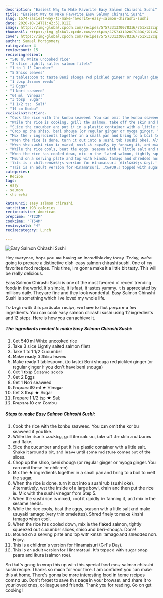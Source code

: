 ```yaml
---
description: "Easiest Way to Make Favorite Easy Salmon Chirashi Sushi"
title: "Easiest Way to Make Favorite Easy Salmon Chirashi Sushi"
slug: 1574-easiest-way-to-make-favorite-easy-salmon-chirashi-sushi
date: 2020-10-14T11:42:51.812Z
image: https://img-global.cpcdn.com/recipes/5757331320078336/751x532cq70/easy-salmon-chirashi-sushi-recipe-main-photo.jpg
thumbnail: https://img-global.cpcdn.com/recipes/5757331320078336/751x532cq70/easy-salmon-chirashi-sushi-recipe-main-photo.jpg
cover: https://img-global.cpcdn.com/recipes/5757331320078336/751x532cq70/easy-salmon-chirashi-sushi-recipe-main-photo.jpg
author: Samuel Montgomery
ratingvalue: 4
reviewcount: 15
recipeingredient:
- "540 ml White uncooked rice"
- "3 slice Lightly salted salmon filets"
- "1 to 1 12 Cucumber"
- "5 Shiso leaves"
- "1 tablespoon to taste Beni shouga red pickled ginger or regular ginger if you dont have beni shouga"
- "1 tbsp Sesame seeds"
- "2 Eggs"
- "1 Nori seaweed"
- "60 ml  Vinegar"
- "3 tbsp  Sugar"
- "1 1/2 tsp  Salt"
- "10 cm Kombu"
recipeinstructions:
- "Cook the rice with the konbu seaweed. You can omit the konbu seaweed if you like."
- "While the rice is cooking, grill the salmon, take off the skin and bones and flake."
- "Slice the cucumber and put it in a plastic container with a little salt. Shake it around a bit, and leave until some moisture comes out of the slices."
- "Chop up the shiso, beni shouga (or regular ginger or myoga ginger. You can omit these for children)."
- "Mix the ★ ingredients together in a small pan and bring to a boil to melt the sugar."
- "When the rice is done, turn it out into a sushi tub (sushi oke). Alternatively, wet the inside of a large bowl, drain and then put the rice in. Mix with the sushi vinegar from Step 5."
- "When the sushi rice is mixed, cool it rapidly by fanning it, and mix in the sesame seeds."
- "While the rice cools, beat the eggs, season with a little salt and make usuyaki tamago (very thin omelettes). Shred finely to make kinshi tamago when cool."
- "When the rice has cooled down, mix in the flaked salmon, tightly squeezed out cucumber slices, shiso and beni-shouga. Done!"
- "Mound on a serving plate and top with kinshi tamago and shredded nori. Enjoy."
- "This is a children&#39;s version for Hinamatsuri (Girl&#39;s Day)."
- "This is an adult version for Hinamatsuri. It&#39;s topped with sugar snap pears and ikura (salmon roe)."
categories:
- Recipe
tags:
- easy
- salmon
- chirashi

katakunci: easy salmon chirashi 
nutrition: 198 calories
recipecuisine: American
preptime: "PT22M"
cooktime: "PT54M"
recipeyield: "4"
recipecategory: Lunch

---
```



![Easy Salmon Chirashi Sushi](https://img-global.cpcdn.com/recipes/5757331320078336/751x532cq70/easy-salmon-chirashi-sushi-recipe-main-photo.jpg)

Hey everyone, hope you are having an incredible day today. Today, we're going to prepare a distinctive dish, easy salmon chirashi sushi. One of my favorites food recipes. This time, I'm gonna make it a little bit tasty. This will be really delicious.

Easy Salmon Chirashi Sushi is one of the most favored of recent trending foods in the world. It's simple, it is fast, it tastes yummy. It is appreciated by millions daily. They are fine and they look wonderful. Easy Salmon Chirashi Sushi is something which I've loved my whole life.




To begin with this particular recipe, we have to first prepare a few ingredients. You can cook easy salmon chirashi sushi using 12 ingredients and 12 steps. Here is how you can achieve it.

<!--inarticleads1-->

##### The ingredients needed to make Easy Salmon Chirashi Sushi:

1. Get 540 ml White uncooked rice
1. Take 3 slice Lightly salted salmon filets
1. Take 1 to 1 1/2 Cucumber
1. Make ready 5 Shiso leaves
1. Make ready 1 tablespoon, (to taste) Beni shouga red pickled ginger (or regular ginger if you don&#39;t have beni shouga)
1. Get 1 tbsp Sesame seeds
1. Get 2 Eggs
1. Get 1 Nori seaweed
1. Prepare 60 ml ★ Vinegar
1. Get 3 tbsp ★ Sugar
1. Prepare 1 1/2 tsp ★ Salt
1. Prepare 10 cm Kombu




<!--inarticleads2-->

##### Steps to make Easy Salmon Chirashi Sushi:

1. Cook the rice with the konbu seaweed. You can omit the konbu seaweed if you like.
1. While the rice is cooking, grill the salmon, take off the skin and bones and flake.
1. Slice the cucumber and put it in a plastic container with a little salt. Shake it around a bit, and leave until some moisture comes out of the slices.
1. Chop up the shiso, beni shouga (or regular ginger or myoga ginger. You can omit these for children).
1. Mix the ★ ingredients together in a small pan and bring to a boil to melt the sugar.
1. When the rice is done, turn it out into a sushi tub (sushi oke). Alternatively, wet the inside of a large bowl, drain and then put the rice in. Mix with the sushi vinegar from Step 5.
1. When the sushi rice is mixed, cool it rapidly by fanning it, and mix in the sesame seeds.
1. While the rice cools, beat the eggs, season with a little salt and make usuyaki tamago (very thin omelettes). Shred finely to make kinshi tamago when cool.
1. When the rice has cooled down, mix in the flaked salmon, tightly squeezed out cucumber slices, shiso and beni-shouga. Done!
1. Mound on a serving plate and top with kinshi tamago and shredded nori. Enjoy.
1. This is a children&#39;s version for Hinamatsuri (Girl&#39;s Day).
1. This is an adult version for Hinamatsuri. It&#39;s topped with sugar snap pears and ikura (salmon roe).




So that's going to wrap this up with this special food easy salmon chirashi sushi recipe. Thanks so much for your time. I am confident you can make this at home. There's gonna be more interesting food in home recipes coming up. Don't forget to save this page in your browser, and share it to your loved ones, colleague and friends. Thank you for reading. Go on get cooking!
